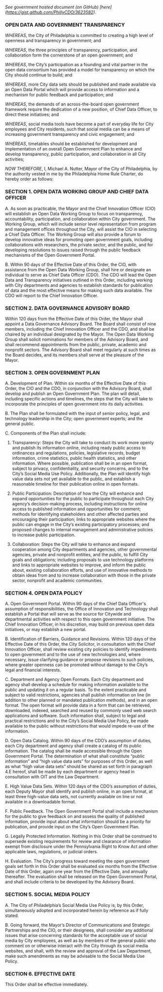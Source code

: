 _See government hosted document (on GitHub) [here] (https://gist.github.com/PhillyCDO/3623582)_.

### OPEN DATA AND GOVERNMENT TRANSPARENCY

*WHEREAS*, the City of Philadelphia is committed to creating a high level of openness and transparency in government; and

*WHEREAS*, the three principles of transparency, participation, and collaboration form the cornerstone of an open government; and

*WHEREAS*, the City’s participation as a founding and vital partner in the open data consortium has provided a model for transparency on which the City should continue to build; and

*WHEREAS*, more City data sets should be published and made available via an Open Data Portal which will provide access to information and a mechanism for public feedback and participation; and

*WHEREAS*, the demands of an across-the-board open government framework require the dedication of a new position, of Chief Data Officer, to direct these initiatives; and

*WHEREAS*, social media tools have become a part of everyday life for City employees and City residents, such that social media can be a means of increasing government transparency and civic engagement; and

*WHEREAS*, timetables should be established for development and implementation of an overall Open Government Plan to enhance and develop transparency, public participation, and collaboration in all City activities;

*NOW THEREFORE*, I, Michael A. Nutter, Mayor of the City of Philadelphia, by the authority vested in me by the Philadelphia Home Rule Charter, do hereby order as follows:

### SECTION 1. OPEN DATA WORKING GROUP AND CHIEF DATA OFFICER

A. As soon as practicable, the Mayor and the Chief Innovation Officer (CIO) will establish an Open Data Working Group to focus on transparency, accountability, participation, and collaboration within City government. The Working Group, which will include senior level representation from program and management offices throughout the City, will assist the CIO in selecting a Chief Data Officer. The Working Group will also provide a forum to develop innovative ideas for promoting open government goals, including collaborations with researchers, the private sector, and the public, and for developing resolutions to issues raised through the public feedback mechanisms of the Open Government Portal.</li>

B. Within 90 days of the Effective Date of this Order, the CIO, with assistance from the Open Data Working Group, shall hire or designate an individual to serve as Chief Data Officer (CDO). The CDO will lead the Open Data and Transparency initiatives outlined in this Order, including working with City departments and agencies to establish standards for publication of data and the most effective means for making such data available. The CDO will report to the Chief Innovation Officer.

### SECTION 2. DATA GOVERNANCE ADVISORY BOARD

Within 120 days from the Effective Date of this Order, the Mayor shall appoint a Data Governance Advisory Board. The Board shall consist of nine members, including the Chief Innovation Officer and the CDO, and shall be chaired by an individual designated by the Mayor. The Open Data Working Group shall solicit nominations for members of the Advisory Board, and shall recommend appointments from the public, private, academic and nonprofit sectors. The Advisory Board shall meet regularly at such times as the Board decides, and its members shall serve at the pleasure of the Mayor.

### SECTION 3. OPEN GOVERNMENT PLAN

A. Development of Plan. Within six months of the Effective Date of this Order, the CIO and the CDO, in conjunction with the Advisory Board, shall develop and publish an Open Government Plan. The plan will detail, including specific actions and timelines, the steps that the City will take to incorporate the principles of open government into its daily activities.

B. The Plan shall be formulated with the input of senior policy, legal, and technology leadership in the City; open government experts; and the general public.

C. Components of the Plan shall include:

1. Transparency: Steps the City will take to conduct its work more openly and publish its information online, including ready public access to ordinances and regulations, policies, legislative records, budget information, crime statistics, public health statistics, and other information. Where possible, publication shall be in an open format, subject to privacy, confidentiality, and security concerns, and to the City’s Social Media Use Policy. Additionally, the Plan will identify high value data sets not yet available to the public, and establish a reasonable timeline for their publication online in open formats.

2. Public Participation: Description of how the City will enhance and expand opportunities for the public to participate throughout each City agency’s decision-making process, including instructions for online access to published information and opportunities for comment; methods for identifying stakeholders and other affected parties and encouraging their participation; links to appropriate websites where the public can engage in the City’s existing participatory processes; and proposed changes to internal management and administrative policies to increase public participation.

3. Collaboration: Steps the City will take to enhance and expand cooperation among City departments and agencies, other governmental agencies, private and nonprofit entities, and the public, to fulfill City goals and obligations; including proposals to use technology platforms and links to appropriate websites to improve, and inform the public about, existing collaboration efforts, and use of innovative methods to obtain ideas from and to increase collaboration with those in the private sector, nonprofit and academic communities.

### SECTION 4. OPEN DATA POLICY

A. Open Government Portal. Within 90 days of the Chief Data Officer's assumption of responsibilities, the Office of Innovation and Technology shall establish a Portal that will serve as the source for Citywide and departmental activities with respect to this open government initiative. The Chief Innovation Officer, in his discretion, may build on previous open data initiatives, or may establish a new portal.

B. Identification of Barriers, Guidance and Revisions. Within 120 days of the Effective Date of this Order, the City Solicitor, in consultation with the Chief Innovation Officer, shall review existing city policies to identify impediments to open government and to the use of new technologies and, where necessary, issue clarifying guidance or propose revisions to such policies, where greater openness can be promoted without damage to the City’s legal and financial interests.

C. Department and Agency Open Formats. Each City department and agency shall develop a schedule for making information available to the public and updating it on a regular basis. To the extent practicable and subject to valid restrictions, agencies shall publish information on line (in addition to other planned or mandated publication methods), and in an open format. The open format will provide data in a form that can be retrieved, downloaded, indexed, searched and reused by commonly used web search applications and software. Such information shall, subject to legal and practical restrictions and to the City’s Social Media Use Policy, be made available to the public without restrictions that would impede re-use of the information.

D. Open Data Catalog. Within 90 days of the CDO’s assumption of duties, each City department and agency shall create a catalog of its public information. The catalog shall be made accessible through the Open Government Portal. The determination of what shall constitute “public information” and “high value data sets” for purposes of this Order, as well as what “high value data sets” should be shared as set forth in paragraph 4.E hereof, shall be made by each department or agency head in consultation with OIT and the Law Department.

E. High Value Data Sets. Within 120 days of the CDO’s assumption of duties, each Deputy Mayor shall identify and publish online, in an open format, at least three high-value data sets, not currently available on line or not available in a downloadable format.

F. Public Feedback. The Open Government Portal shall include a mechanism for the public to give feedback on and assess the quality of published information, provide input about what information should be a priority for publication, and provide input on the City’s Open Government Plan.

G. Legally Protected Information. Nothing in this Order shall be construed to supersede existing requirements for review and clearance of information exempt from disclosure under the Pennsylvania Right to Know Act and other applicable laws, regulations, or judicial orders.

H. Evaluation. The City’s progress toward meeting the open government goals set forth in this Order shall be evaluated six months from the Effective Date of this Order, again one year from the Effective Date, and annually thereafter. The evaluation shall be released on the Open Government Portal, and shall include criteria to be developed by the Advisory Board.

### SECTION 5. SOCIAL MEDIA POLICY

A. The City of Philadelphia’s Social Media Use Policy is, by this Order, simultaneously adopted and incorporated herein by reference as if fully stated.

B. Going forward, the Mayor’s Director of Communications and Strategic Partnerships and the CIO, or their designees, shall consider any additional issues that arise concerning standards for the acceptable use of social media by City employees, as well as by members of the general public who comment on or otherwise interact with the City through its social media websites, and shall, with the review and approval of the Law Department, make such amendments as may be advisable to the Social Media Use Policy.

### SECTION 6. EFFECTIVE DATE

This Order shall be effective immediately.
